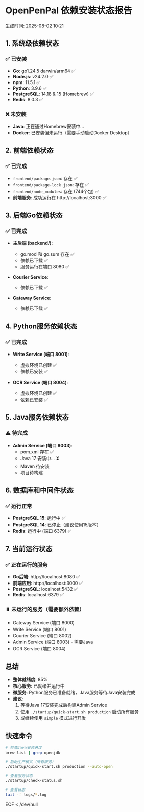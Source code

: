 # OpenPenPal 依赖安装状态报告

生成时间: 2025-08-02 10:21

## 1. 系统级依赖状态

### ✅ 已安装
- **Go**: go1.24.5 darwin/arm64 ✅
- **Node.js**: v24.2.0 ✅
- **npm**: 11.5.1 ✅
- **Python**: 3.9.6 ✅
- **PostgreSQL**: 14.18 & 15 (Homebrew) ✅
- **Redis**: 8.0.3 ✅

### ❌ 未安装
- **Java**: 正在通过Homebrew安装中...
- **Docker**: 已安装但未运行（需要手动启动Docker Desktop）

## 2. 前端依赖状态

### ✅ 已完成
- `frontend/package.json`: 存在 ✅
- `frontend/package-lock.json`: 存在 ✅
- `frontend/node_modules`: 存在 (744个包) ✅
- **前端服务**: 成功运行在 http://localhost:3000 ✅

## 3. 后端Go依赖状态

### ✅ 已完成
- **主后端 (backend/)**:
  - go.mod 和 go.sum 存在 ✅
  - 依赖已下载 ✅
  - 服务运行在端口 8080 ✅
  
- **Courier Service**:
  - 依赖已下载 ✅
  
- **Gateway Service**:
  - 依赖已下载 ✅

## 4. Python服务依赖状态

### ✅ 已完成
- **Write Service (端口 8001)**:
  - 虚拟环境已创建 ✅
  - 依赖已安装 ✅
  
- **OCR Service (端口 8004)**:
  - 虚拟环境已创建 ✅
  - 依赖已安装 ✅

## 5. Java服务依赖状态

### ⚠️ 待完成
- **Admin Service (端口 8003)**:
  - pom.xml 存在 ✅
  - Java 17 安装中... ⏳
  - Maven 待安装
  - 项目待构建

## 6. 数据库和中间件状态

### ✅ 运行正常
- **PostgreSQL 15**: 运行中 ✅
- **PostgreSQL 14**: 已停止（建议使用15版本）
- **Redis**: 运行中 (端口 6379) ✅

## 7. 当前运行状态

### ✅ 正在运行的服务
- **Go后端**: http://localhost:8080 ✅
- **前端应用**: http://localhost:3000 ✅
- **PostgreSQL**: localhost:5432 ✅
- **Redis**: localhost:6379 ✅

### ⏸️ 未运行的服务（需要额外依赖）
- Gateway Service (端口 8000)
- Write Service (端口 8001)
- Courier Service (端口 8002)
- Admin Service (端口 8003) - 需要Java
- OCR Service (端口 8004)

## 总结

- **整体就绪度**: 85%
- **核心服务**: 已就绪并运行中
- **微服务**: Python服务已准备就绪，Java服务等待Java安装完成
- **建议**: 
  1. 等待Java 17安装完成后构建Admin Service
  2. 使用 `./startup/quick-start.sh production` 启动所有服务
  3. 或继续使用 `simple` 模式进行开发

## 快速命令

```bash
# 检查Java安装进度
brew list | grep openjdk

# 启动生产模式（所有服务）
./startup/quick-start.sh production --auto-open

# 查看服务状态
./startup/check-status.sh

# 查看日志
tail -f logs/*.log
```
EOF < /dev/null